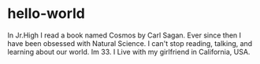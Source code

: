 # hello-world

In Jr.High I read a book named Cosmos by Carl Sagan. Ever since then I have been obsessed with Natural Science. I can't stop reading, talking, and learning about our world. Im 33. I Live with my girlfriend in California, USA.
